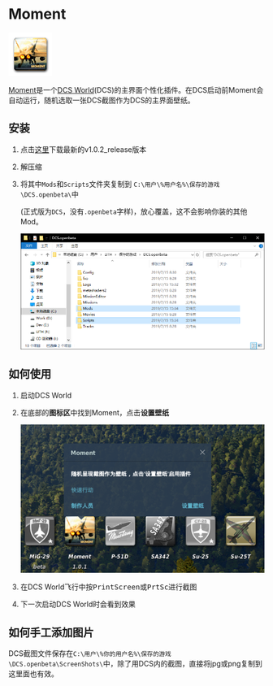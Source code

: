 # Moment

![icon_active](https://github.com/shinelith/dcs-moment/blob/master/assets/icon.png?raw=true)

[Moment](https://github.com/shinelith/dcs-moment)是一个[DCS World](https://www.digitalcombatsimulator.com)(DCS)的主界面个性化插件。在DCS启动前Moment会自动运行，随机选取一张DCS截图作为DCS的主界面壁纸。

## 安装

1. 点击[这里](https://github.com/shinelith/dcs-moment/releases)下载最新的v1.0.2_release版本

1. 解压缩

1. 将其中`Mods`和`Scripts`文件夹复制到 `C:\用户\%用户名%\保存的游戏\DCS.openbeta\`中

   (正式版为`DCS`，没有`.openbeta`字样)，放心覆盖，这不会影响你装的其他Mod。

   ![1563176080339](https://github.com/shinelith/dcs-moment/blob/master/assets/1563176080339.png?raw=true)

## 如何使用

1. 启动DCS World

1. 在底部的**图标区**中找到Moment，点击**设置壁纸**

   ![1563176508781](https://github.com/shinelith/dcs-moment/blob/master/assets/1563176508781.png?raw=true)

1.  在DCS World飞行中按<kbd>PrintScreen</kbd>或<kbd>PrtSc</kbd>进行截图

1. 下一次启动DCS World时会看到效果


## 如何手工添加图片

DCS截图文件保存在`C:\用户\%你的用户名%\保存的游戏\DCS.openbeta\ScreenShots\`中，除了用DCS内的截图，直接将jpg或png复制到这里面也有效。
